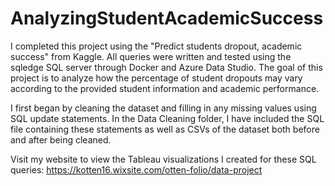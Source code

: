 # AnalyzingStudentAcademicSuccess

I completed this project using the "Predict students dropout, academic success" from Kaggle. All queries were written and tested using the sqledge SQL server through Docker and Azure Data Studio. The goal of this project is to analyze how the percentage of student dropouts may vary according to the provided student information and academic performance. 

I first began by cleaning the dataset and filling in any missing values using SQL update statements. In the Data Cleaning folder, I have included the SQL file containing these statements as well as CSVs of the dataset both before and after being cleaned. 

Visit my website to view the Tableau visualizations I created for these SQL queries: https://kotten16.wixsite.com/otten-folio/data-project
